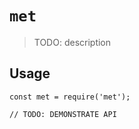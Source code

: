 # `met`

> TODO: description

## Usage

```
const met = require('met');

// TODO: DEMONSTRATE API
```
